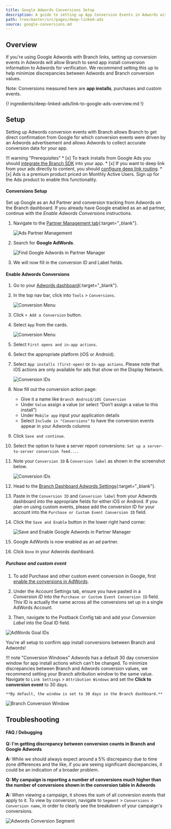 ```yaml
---
title: Google Adwords Conversions Setup
description: A guide to setting up App Conversion Events in Adwords with Branch links
path: tree/master/src/pages/deep-linked-ads
source: google-conversions.md
---
```

## Overview

If you're using Google Adwords with Branch links, setting up conversion events in Adwords will allow Branch to send app install conversion information to Adwords for verification. We recommend setting this up to help minimize discrepancies between Adwords and Branch conversion values.

Note: Conversions measured here are **app installs**, purchases and custom events.

{! ingredients/deep-linked-ads/link-to-google-ads-overview.md !}

## Setup

Setting up Adwords conversion events with Branch allows Branch to get direct confirmation from Google for which conversion events were driven by an Adwords advertisement and allows Adwords to collect accurate conversion data for your app.

!!! warning "Prerequisites"
	* [x] To track installs from Google Ads you should [integrate the Branch SDK](/pages/apps/ios/#integrate-branch) into your app.
	* [x] If you want to deep link from your ads directly to content, you should [configure deep link routing](/pages/deep-linking/routing/).
	* [x] Ads is a premium product priced on Monthly Active Users. Sign up for the Ads product to enable this functionality.

#### Conversions Setup

Set up Google as an Ad Partner and conversion tracking from Adwords on the Branch dashboard. If you already have Google enabled as an ad partner, continue with the _Enable Adwords Conversions_ instructions.

1. Navigate to the [Partner Management tab](https://dashboard.branch.io/ads/partner-management){:target="_blank"}.

	![Ads Partner Management](/img/ingredients/deep-linked-ads/enable-google-ad-partner/ads-partner-management.png)

1. Search for **Google AdWords**.

	![Find Google Adwords in Partner Manager](/img/ingredients/deep-linked-ads/enable-google-ad-partner/find-google-partner.png)

1. We will now fill in the conversion ID and Label fields.

#### Enable Adwords Conversions

1. Go to your [Adwords dashboard](https://adwords.google.com/cm/CampaignMgmt){:target="_blank"}.
1. In the top nav bar, click into `Tools` > `Conversions`.

	<img src="/img/pages/deep-linked-ads/google-conversions/adwords-tools-conversion.png" alt="Conversion Menu" class="center half">

1. Click `+ Add a Conversion` button.
1. Select `App` from the cards.

	<img src="/img/pages/deep-linked-ads/google-conversions/adwords-conversion-install.png" alt="Conversion Menu" class="center half">

1. Select `First opens and in-app actions`.
1. Select the appropriate platform (iOS or Android).
1. Select `App installs (first-open)` or `In-app actions`. Please note that iOS actions are only available for ads that show on the Display Network.

	<img src="/img/pages/deep-linked-ads/google-conversions/adwords-app-conversion-card.png" alt="Conversion IDs" class="center three-quarters">

1. Now fill out the conversion action page:
   * Give it a name like `Branch Android/iOS Conversion`
   * Under `Value` assign a value (or select “Don’t assign a value to this install”)
   * Under `Mobile app` input your application details
   * Select `Include in "Conversions"` to have the conversion events appear in your Adwords columns
1. Click `Save and continue`.
1. Select the option to have a server report conversions: `Set up a server-to-server conversion feed...`.
1. Note your `Conversion ID` & `Conversion label` as shown in the screenshot below.

	![Conversion IDs](/img/pages/deep-linked-ads/google-conversions/adwords-conversions.png)

1. Head to the [Branch Dashboard Adwords Settings](https://dashboard.branch.io/ads/partner-management/a_google_adwords?tab=settings){:target="_blank"}.
1. Paste in the `Conversion ID` and `Conversion label` from your Adwords dashboard into the appropriate fields for either iOS or Android. If you plan on using custom events, please add the conversion ID for your account into the `Purchase or Custom Event Conversion ID` field.
1. Click the `Save and Enable` button in the lower right hand corner.

	![Save and Enable Google Adwords in Partner Manager](/img/ingredients/deep-linked-ads/enable-google-ad-partner/save-and-enable-google.png)

1. Google AdWords is now enabled as an ad partner.
1. Click `Done` in your Adwords dashboard.

##### Purchase and custom event

1. To add Purchase and other custom event conversion in Google, first [enable the conversions in AdWords](/pages/deep-linked-ads/google-conversions/).

1. Under the Account Settings tab, ensure you have pasted in a *Conversion ID* into the `Purchase or Custom Event Conversion ID` field. This ID is actually the same across all the conversions set up in a single AdWords Account.

1. Then, navigate to the Postback Config tab and add your *Conversion Label* into the Goal ID field.

![AdWords Goal IDs](/img/pages/deep-linked-ads/google-conversions/aw-custom-goal-ids.png)

You're all setup to confirm app install conversions between Branch and Adwords!

!!! note "Conversion Windows"
	Adwords has a default 30 day conversion window for app install actions which can't be changed. To minimize discrepancies between Branch and Adwords conversion values, we recommend setting your Branch attribution window to the same value.
	Navigate to `Link Settings` > `Attribution Windows` and set the **Click to conversion event** to 30 days.

	**By default, the window is set to 30 days in the Branch dashboard.**

![Branch Conversion Window](/img/pages/deep-linked-ads/google-conversions/attribution-window.png)

## Troubleshooting

#### FAQ / Debugging

**Q: I'm getting discrepancy between conversion counts in Branch and Google Adwords**

**A:** While we should always expect around a 5% discrepancy due to time zone differences and the like, if you are seeing significant discrepancies, it could be an indication of a broader problem.

**Q: My campaign is reporting a number of conversions much higher than the number of conversions shown in the conversion table in Adwords**

**A:** When viewing a campaign, it shows the sum of all conversion events that apply to it. To view by conversion, navigate to `Segment` > `Conversions` > `Conversion name`, in order to clearly see the breakdown of your campaign's conversions.

<img src="/img/pages/deep-linked-ads/google-conversions/conversion-segment.png" alt="Adwords Conversion Segment" class="center">
